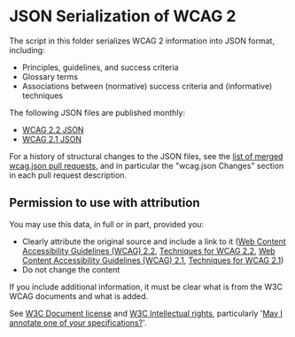 # JSON Serialization of WCAG 2

The script in this folder serializes WCAG 2 information into JSON format, including:

- Principles, guidelines, and success criteria
- Glossary terms
- Associations between (normative) success criteria and (informative) techniques

The following JSON files are published monthly:

- [WCAG 2.2 JSON](https://www.w3.org/WAI/WCAG22/wcag.json)
- [WCAG 2.1 JSON](https://www.w3.org/WAI/WCAG21/wcag.json)

For a history of structural changes to the JSON files, see the [list of merged wcag.json pull requests](https://github.com/w3c/wcag/pulls?q=is%3Apr+label%3Awcag.json), and in particular the "wcag.json Changes" section in each pull request description.

## Permission to use with attribution

You may use this data, in full or in part, provided you:

- Clearly attribute the original source and include a link to it ([Web Content Accessibility Guidelines (WCAG) 2.2](https://www.w3.org/TR/WCAG22/),  [Techniques for WCAG 2.2](https://www.w3.org/WAI/WCAG22/Techniques/), [Web Content Accessibility Guidelines (WCAG) 2.1](https://www.w3.org/TR/WCAG21/), [Techniques for WCAG 2.1](https://www.w3.org/WAI/WCAG21/Techniques/))
- Do not change the content

If you include additional information, it must be clear what is from the W3C WCAG documents and what is added.

See [W3C Document license](https://www.w3.org/copyright/document-license/) and [W3C Intellectual rights](https://www.w3.org/copyright/intellectual-rights/), particularly '[May I annotate one of your specifications?](https://www.w3.org/copyright/intellectual-rights/#annotate)'.
